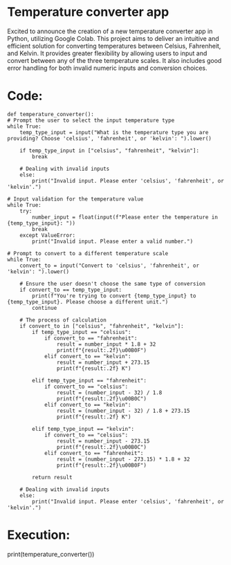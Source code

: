 # Temperature converter app
Excited to announce the creation of a new temperature converter app in Python, utilizing Google Colab. 
This project aims to deliver an intuitive and efficient solution for converting temperatures between Celsius, Fahrenheit, and Kelvin.
It provides greater flexibility by allowing users to input and convert between any of the three temperature scales.
It also includes good error handling for both invalid numeric inputs and conversion choices.

# Code:
    def temperature_converter():
    # Prompt the user to select the input temperature type
    while True:
        temp_type_input = input("What is the temperature type you are providing? Choose 'celsius', 'fahrenheit', or 'kelvin': ").lower()
        
        if temp_type_input in ["celsius", "fahrenheit", "kelvin"]:
            break
        
        # Dealing with invalid inputs
        else:
            print("Invalid input. Please enter 'celsius', 'fahrenheit', or 'kelvin'.")
    
    # Input validation for the temperature value
    while True:
        try:
            number_input = float(input(f"Please enter the temperature in {temp_type_input}: "))
            break
        except ValueError:
            print("Invalid input. Please enter a valid number.")
    
    # Prompt to convert to a different temperature scale
    while True:
        convert_to = input("Convert to 'celsius', 'fahrenheit', or 'kelvin': ").lower()
        
        # Ensure the user doesn't choose the same type of conversion
        if convert_to == temp_type_input:
            print(f"You're trying to convert {temp_type_input} to {temp_type_input}. Please choose a different unit.")
            continue

        # The process of calculation
        if convert_to in ["celsius", "fahrenheit", "kelvin"]:
            if temp_type_input == "celsius":
                if convert_to == "fahrenheit":
                    result = number_input * 1.8 + 32
                    print(f"{result:.2f}\u00B0F")
                elif convert_to == "kelvin":
                    result = number_input + 273.15
                    print(f"{result:.2f} K")

            elif temp_type_input == "fahrenheit":
                if convert_to == "celsius":
                    result = (number_input - 32) / 1.8
                    print(f"{result:.2f}\u00B0C")
                elif convert_to == "kelvin":
                    result = (number_input - 32) / 1.8 + 273.15
                    print(f"{result:.2f} K")

            elif temp_type_input == "kelvin":
                if convert_to == "celsius":
                    result = number_input - 273.15
                    print(f"{result:.2f}\u00B0C")
                elif convert_to == "fahrenheit":
                    result = (number_input - 273.15) * 1.8 + 32
                    print(f"{result:.2f}\u00B0F")
            
            return result

        # Dealing with invalid inputs    
        else:
            print("Invalid input. Please enter 'celsius', 'fahrenheit', or 'kelvin'.")

# Execution:            
print(temperature_converter())

